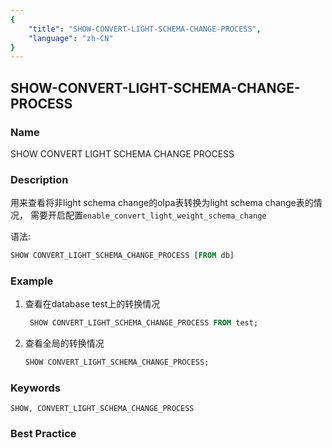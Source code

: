 ```yaml
---
{
    "title": "SHOW-CONVERT-LIGHT-SCHEMA-CHANGE-PROCESS",
    "language": "zh-CN"
}
---
```


<!--
Licensed to the Apache Software Foundation (ASF) under one
or more contributor license agreements.  See the NOTICE file
distributed with this work for additional information
regarding copyright ownership.  The ASF licenses this file
to you under the Apache License, Version 2.0 (the
"License"); you may not use this file except in compliance
with the License.  You may obtain a copy of the License at

  http://www.apache.org/licenses/LICENSE-2.0

Unless required by applicable law or agreed to in writing,
software distributed under the License is distributed on an
"AS IS" BASIS, WITHOUT WARRANTIES OR CONDITIONS OF ANY
KIND, either express or implied.  See the License for the
specific language governing permissions and limitations
under the License.
-->

## SHOW-CONVERT-LIGHT-SCHEMA-CHANGE-PROCESS

### Name

SHOW CONVERT LIGHT SCHEMA CHANGE PROCESS

### Description

用来查看将非light schema change的olpa表转换为light schema change表的情况， 需要开启配置`enable_convert_light_weight_schema_change`

语法:

```sql
SHOW CONVERT_LIGHT_SCHEMA_CHANGE_PROCESS [FROM db]
```

### Example

1. 查看在database test上的转换情况

    ```sql
     SHOW CONVERT_LIGHT_SCHEMA_CHANGE_PROCESS FROM test;
    ````

2. 查看全局的转换情况

    ```sql
    SHOW CONVERT_LIGHT_SCHEMA_CHANGE_PROCESS;
    ```


### Keywords

    SHOW, CONVERT_LIGHT_SCHEMA_CHANGE_PROCESS

### Best Practice